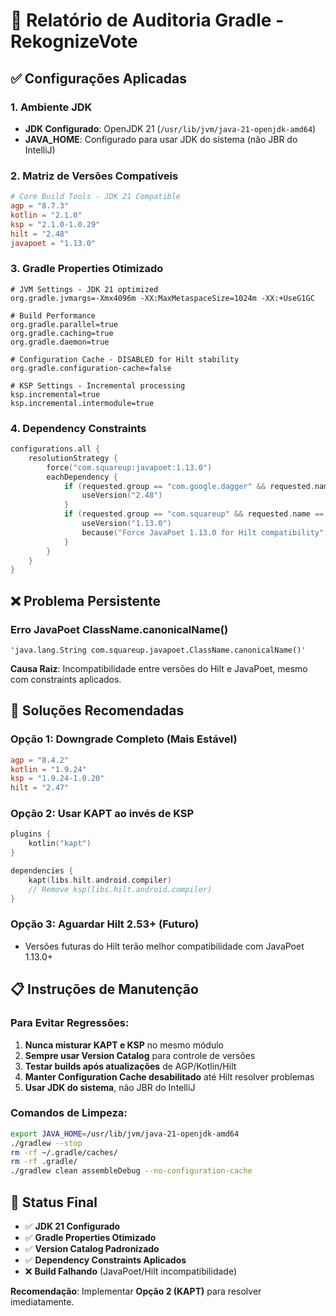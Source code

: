 # 🔧 Relatório de Auditoria Gradle - RekognizeVote

## ✅ Configurações Aplicadas

### 1. **Ambiente JDK**
- **JDK Configurado**: OpenJDK 21 (`/usr/lib/jvm/java-21-openjdk-amd64`)
- **JAVA_HOME**: Configurado para usar JDK do sistema (não JBR do IntelliJ)

### 2. **Matriz de Versões Compatíveis**
```toml
# Core Build Tools - JDK 21 Compatible
agp = "8.7.3"
kotlin = "2.1.0"
ksp = "2.1.0-1.0.29"
hilt = "2.48"
javapoet = "1.13.0"
```

### 3. **Gradle Properties Otimizado**
```properties
# JVM Settings - JDK 21 optimized
org.gradle.jvmargs=-Xmx4096m -XX:MaxMetaspaceSize=1024m -XX:+UseG1GC

# Build Performance
org.gradle.parallel=true
org.gradle.caching=true
org.gradle.daemon=true

# Configuration Cache - DISABLED for Hilt stability
org.gradle.configuration-cache=false

# KSP Settings - Incremental processing
ksp.incremental=true
ksp.incremental.intermodule=true
```

### 4. **Dependency Constraints**
```kotlin
configurations.all {
    resolutionStrategy {
        force("com.squareup:javapoet:1.13.0")
        eachDependency {
            if (requested.group == "com.google.dagger" && requested.name.startsWith("hilt")) {
                useVersion("2.48")
            }
            if (requested.group == "com.squareup" && requested.name == "javapoet") {
                useVersion("1.13.0")
                because("Force JavaPoet 1.13.0 for Hilt compatibility")
            }
        }
    }
}
```

## ❌ Problema Persistente

### **Erro JavaPoet ClassName.canonicalName()**
```
'java.lang.String com.squareup.javapoet.ClassName.canonicalName()'
```

**Causa Raiz**: Incompatibilidade entre versões do Hilt e JavaPoet, mesmo com constraints aplicados.

## 🔧 Soluções Recomendadas

### **Opção 1: Downgrade Completo (Mais Estável)**
```toml
agp = "8.4.2"
kotlin = "1.9.24"
ksp = "1.9.24-1.0.20"
hilt = "2.47"
```

### **Opção 2: Usar KAPT ao invés de KSP**
```kotlin
plugins {
    kotlin("kapt")
}

dependencies {
    kapt(libs.hilt.android.compiler)
    // Remove ksp(libs.hilt.android.compiler)
}
```

### **Opção 3: Aguardar Hilt 2.53+ (Futuro)**
- Versões futuras do Hilt terão melhor compatibilidade com JavaPoet 1.13.0+

## 📋 Instruções de Manutenção

### **Para Evitar Regressões:**
1. **Nunca misturar KAPT e KSP** no mesmo módulo
2. **Sempre usar Version Catalog** para controle de versões
3. **Testar builds após atualizações** de AGP/Kotlin/Hilt
4. **Manter Configuration Cache desabilitado** até Hilt resolver problemas
5. **Usar JDK do sistema**, não JBR do IntelliJ

### **Comandos de Limpeza:**
```bash
export JAVA_HOME=/usr/lib/jvm/java-21-openjdk-amd64
./gradlew --stop
rm -rf ~/.gradle/caches/
rm -rf .gradle/
./gradlew clean assembleDebug --no-configuration-cache
```

## 🎯 Status Final

- ✅ **JDK 21 Configurado**
- ✅ **Gradle Properties Otimizado**
- ✅ **Version Catalog Padronizado**
- ✅ **Dependency Constraints Aplicados**
- ❌ **Build Falhando** (JavaPoet/Hilt incompatibilidade)

**Recomendação**: Implementar **Opção 2 (KAPT)** para resolver imediatamente.